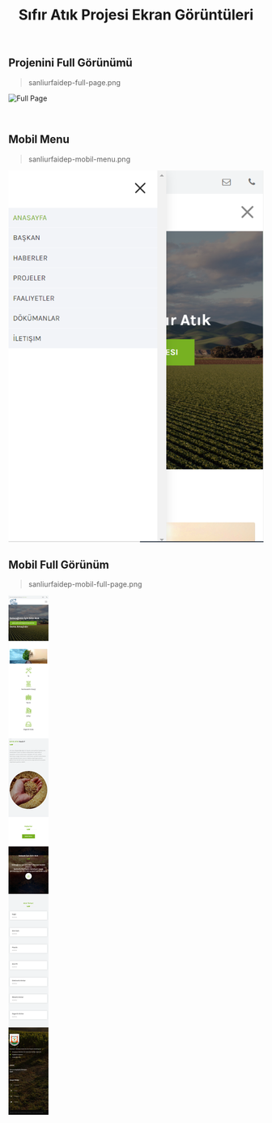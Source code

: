 <h1 align="center"> Sıfır Atık Projesi Ekran Görüntüleri </h1>
<br>



## Projenini Full Görünümü

 > sanliurfaidep-full-page.png

![Full Page](https://github.com/ferhatakbulut/sifir_atik/blob/main/sanliurfaidep-full-page.png?raw=true)

<br>

## Mobil Menu

> sanliurfaidep-mobil-menu.png

![Mobil Menü](https://github.com/ferhatakbulut/sifir_atik/blob/main/sanliurfaidep-mobil-menu.png?raw=true)




## Mobil Full Görünüm

> sanliurfaidep-mobil-full-page.png

![Full Page](https://github.com/ferhatakbulut/sifir_atik/blob/main/sanliurfaidep-mobil-full-page.png?raw=true)


